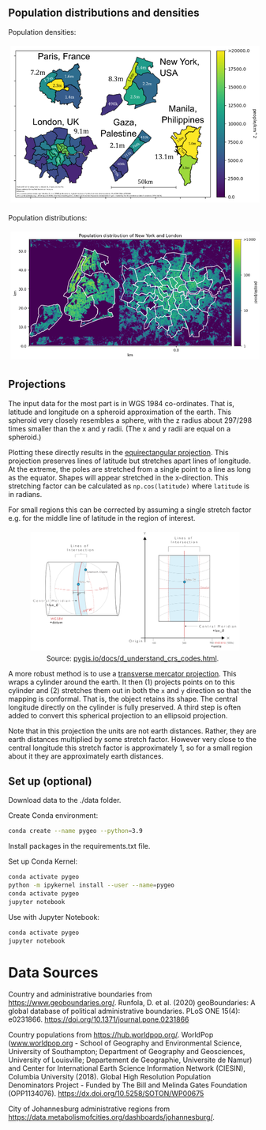 ## Population distributions and densities

Population densities:

<p align="center">
  <img src="images/all_densities_annotated.png"  
  alt="annotated population densities of several cities" style="padding:5px"/>
</p>

Population distributions:

<p align="center">
  <img src="images/london_ny_distribution.png" 
  alt="population distribution of New York and London" style="padding:5px"/>
</p>

## Projections

The input data for the most part is in WGS 1984 co-ordinates. That is, latitude and longitude on a spheroid approximation of the earth. This spheroid very closely resembles a sphere, with the z radius about 297/298 times smaller than the x and y radii. (The x and y radii are equal on a spheroid.) 

Plotting these directly results in the [equirectangular projection](https://en.wikipedia.org/wiki/Equirectangular_projection). 
This projection preserves lines of latitude but stretches apart lines of longitude.
At the extreme, the poles are stretched from a single point to a line as long as the equator.
Shapes will appear stretched in the x-direction.
This stretching factor can be calculated as `np.cos(latitude)` where `latitude` is in radians.

For small regions this can be corrected by assuming a single stretch factor e.g. for the middle line of latitude in the region of interest.

<figure align="center">
  <img src="images/tmerc.png" style="padding:5px" alt="tmerc"/>
  <figcaption> Source: <a href="https://pygis.io/docs/d_understand_crs_codes.html">pygis.io/docs/d_understand_crs_codes.html</a>.</figcaption>
</figure>

A more robust method is to use a [transverse mercator projection](https://en.wikipedia.org/wiki/Transverse_Mercator_projection).
This wraps a cylinder around the earth. 
It then (1) projects points on to this cylinder and (2) stretches them out in both the `x` and `y` direction so that the mapping is conformal. That is, the object retains its shape.
The central longitude directly on the cylinder is fully preserved.
A third step is often added to convert this spherical projection to an ellipsoid projection.

Note that in this projection the units are not earth distances. Rather, they are earth distances multiplied by some stretch factor. However very close to the central longitude this stretch factor is approximately 1, so for a small region about it they are approximately earth distances.

## Set up (optional)

Download data to the ./data folder.

Create Conda environment:

```bash
conda create --name pygeo --python=3.9
```

Install packages in the requirements.txt file.

Set up Conda Kernel:
```bash
conda activate pygeo
python -m ipykernel install --user --name=pygeo
conda activate pygeo
jupyter notebook
```


Use with Jupyter Notebook:

```bash
conda activate pygeo
jupyter notebook
```
# Data Sources

Country and administrative boundaries from https://www.geoboundaries.org/. 
Runfola, D. et al. (2020) geoBoundaries: A global database of political administrative boundaries. PLoS ONE 15(4): e0231866. https://doi.org/10.1371/journal.pone.0231866

Country populations from https://hub.worldpop.org/.
WorldPop (www.worldpop.org - School of Geography and Environmental Science, University of Southampton;
Department of Geography and Geosciences, University of Louisville; Departement de Geographie, Universite
de Namur) and Center for International Earth Science Information Network (CIESIN), Columbia University
(2018). Global High Resolution Population Denominators Project - Funded by The Bill and Melinda Gates
Foundation (OPP1134076). https://dx.doi.org/10.5258/SOTON/WP00675

City of Johannesburg administrative regions from https://data.metabolismofcities.org/dashboards/johannesburg/. 
